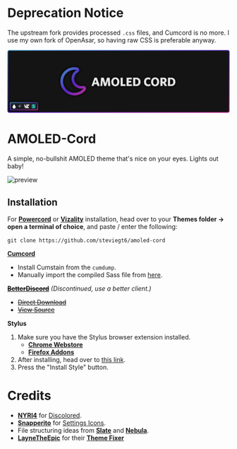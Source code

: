 # Deprecation Notice

The upstream fork provides processed `.css` files, and Cumcord is no more. I use my own fork of OpenAsar, so having raw CSS is preferable anyway.

![banner](https://raw.githubusercontent.com/steviegt6/amoled-cord/main/assets/readme/banner.png) 

# AMOLED-Cord
A simple, no-bullshit AMOLED theme that's nice on your eyes. Lights out baby!

![preview](https://raw.githubusercontent.com/steviegt6/amoled-cord/main/assets/readme/main-preview.png)

## Installation
For **[Powercord](http://powercord.dev/)** or **[Vizality](https://vizality.com/)** installation, head over to your **Themes folder -> open a terminal of choice**, and paste / enter the following:
```
git clone https://github.com/steviegt6/amoled-cord
```

**[Cumcord](https://cumcord.com/)**
- Install Cumstain from the `cumdump`.
- Manually import the compiled Sass file from [here](https://raw.githubusercontent.com/steviegt6/amoled-cord/main/build/index.css).

~~**[BetterDiscord](https://betterdiscord.app/)**~~ _(Discontinued, use a better client.)_
<!-- - [Direct Download](https://betterdiscord.net/ghdl?id=3625) -->
- ~~[Direct Download](https://github.com/steviegt6/amoled-cord/releases/download/temp-bd-download/AMOLED-Cord.theme.css)~~ <!-- temporary direct download -->
- ~~[View Source](https://luckfire.github.io/amoled-cord/src/support/compiled.css)~~

**Stylus**
1. Make sure you have the Stylus browser extension installed.
    - **[Chrome Webstore](https://chrome.google.com/webstore/detail/stylus/clngdbkpkpeebahjckkjfobafhncgmne)**
    - **[Firefox Addons](https://addons.mozilla.org/en-US/firefox/addon/styl-us/)**
2. After installing, head over to [this link](https://luckfire.github.io/amoled-cord/src/support/AMOLED-Cord.user.css).
3. Press the "Install Style" button.

<!-- todo -->
# Credits
- **[NYRI4](https://github.com/NYRI4/Discolored)** for [Discolored](https://github.com/NYRI4/Discolored).
- **[Snapperito](https://github.com/Snapperito/)** for [Settings Icons](https://github.com/snappercord/Settings-Icons).
- File structuring ideas from **[Slate](https://github.com/DiscordStyles/Slate)** and **[Nebula](https://github.com/Loremly/Nebula)**.
- **[LayneTheEpic](https://github.com/laynetheepic)** for their **[Theme Fixer](https://laynetheepic.github.io/projects/pc-theme-converter/)**
